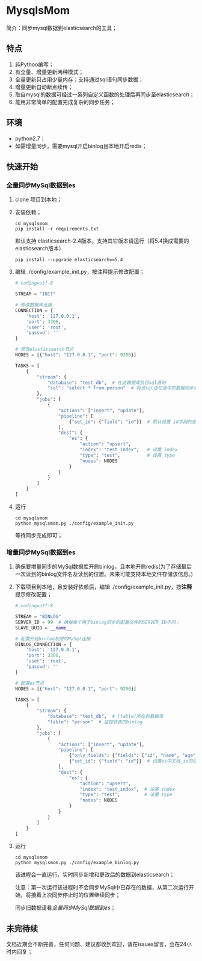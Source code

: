 # MysqlsMom

简介：同步mysql数据到elasticsearch的工具；

## 特点

1. 纯Pythoo编写；
2. 有全量、增量更新两种模式；
3. 全量更新只占用少量内存；支持通过sql语句同步数据；
4. 增量更新自动断点续传；
5. 取自mysql的数据可经过一系列自定义函数的处理后再同步至elasticsearch；
6. 能用非常简单的配置完成复杂的同步任务；

## 环境

- python2.7；
- 如需增量同步，需要mysql开启binlog且本地开启redis；

## 快速开始

### 全量同步MySql数据到es

1. clone 项目到本地；

2. 安装依赖；

   ```
   cd mysqlsmom
   pip install -r requirements.txt
   ```

   默认支持 elasticsearch-2.4版本，支持其它版本请运行（将5.4换成需要的elasticsearch版本）

   ```
   pip install --upgrade elasticsearch==5.4
   ```

3. 编辑 ./config/example_init.py，按注释提示修改配置；

   ```python
   # coding=utf-8
   
   STREAM = "INIT"
   
   # 修改数据库连接
   CONNECTION = {
       'host': '127.0.0.1',
       'port': 3306,
       'user': 'root',
       'passwd': ''
   }
   
   # 修改elasticsearch节点
   NODES = [{"host": "127.0.0.1", "port": 9200}]
   
   TASKS = [
       {
           "stream": {
               "database": "test_db",  # 在此数据库执行sql语句
               "sql": "select * from person"  # 将该sql语句选中的数据同步到 elasticsearch
           },
           "jobs": [
               {
                   "actions": ["insert", "update"],
                   "pipeline": [
                       {"set_id": {"field": "id"}}  # 默认设置 id字段的值 为elasticsearch中的文档id
                   ],
                   "dest": {
                       "es": {
                           "action": "upsert",
                           "index": "test_index",   # 设置 index
                           "type": "test",          # 设置 type
                           "nodes": NODES
                       }
                   }
               }
           ]
       }
   ]
   ```

4. 运行

   ```
   cd mysqlsmom
   python mysqlsmom.py ./config/example_init.py
   ```

   等待同步完成即可；

### 增量同步MySql数据到es

1. 确保要增量同步的MySql数据库开启binlog，且本地开启redis(为了存储最后一次读到的binlog文件名及读到的位置。未来可能支持本地文件存储该信息。)

2. 下载项目到本地，且安装好依赖后，编辑 ./config/example_init.py，按**注释**提示修改配置；

   ```python
   # coding=utf-8
   
   STREAM = "BINLOG"
   SERVER_ID = 99  # 确保每个用于binlog同步的配置文件的SERVER_ID不同；
   SLAVE_UUID = __name__
   
   # 配置开启binlog权限的MySql连接
   BINLOG_CONNECTION = {
       'host': '127.0.0.1',
       'port': 3306,
       'user': 'root',
       'passwd': ''
   }
   
   # 配置es节点
   NODES = [{"host": "127.0.0.1", "port": 9200}]
   
   TASKS = [
       {
           "stream": {
               "database": "test_db",  # [table]所在的数据库
               "table": "person"  # 监控该表的binlog
           },
           "jobs": [
               {
                   "actions": ["insert", "update"],
                   "pipeline": [
                       {"only_fields": {"fields": ["id", "name", "age"]}},  # 只同步这些字段到es，注释掉该行则同步全部字段的值到es
                       {"set_id": {"field": "id"}}  # 设置es中文档_id的值取自 id(或根据需要更改)字段
                   ],
                   "dest": {
                       "es": {
                           "action": "upsert",
                           "index": "test_index",  # 设置 index
                           "type": "test",         # 设置 type
                           "nodes": NODES
                       }
                   }
               }
           ]
       }
   ]
   ```

3. 运行

   ```
   cd mysqlsmom
   python mysqlsmom.py ./config/example_binlog.py
   ```

   该进程会一直运行，实时同步新增和更改后的数据到elasticsearch；

   注意：第一次运行该进程时不会同步MySql中已存在的数据，从第二次运行开始，将接着上次同步停止时的位置继续同步；

   同步旧数据请看*全量同步MySql数据到es*；

## 未完待续

文档近期会不断完善，任何问题、建议都收到欢迎，请在issues留言，会在24小时内回复；
